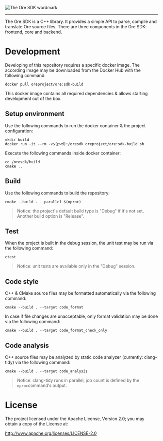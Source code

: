 ![The Ore SDK wordmark](https://github.com/ore-project/ore-logo/blob/master/sdk/png/ore-sdk-wordmark-1636x512px.png)

-----

The Ore SDK is a C++ library. It provides a simple API to parse, compile and translate Ore source files. There are three components in the Ore SDK: frontend, core and backend.

# Development

Developing of this repository requires a specific docker image. The according image may be downloaded from the Docker Hub with the following command:

```
docker pull oreproject/ore:sdk-build
```

This docker image contains all required dependencies & allows starting development out of the box.

## Setup environment

Use the following commands to run the docker container & the project configuration:

```
mkdir build
docker run -it --rm -v$(pwd):/oresdk oreproject/ore:sdk-build sh
```

Execute the following commands inside docker container:

```
cd /oresdk/build
cmake ..
```

## Build

Use the following commands to build the repository:

```
cmake --build . --parallel $(nproc)
```

> Notice: the project's default build type is "Debug" if it's not set. Another build option is "Release".

## Test

When the project is built in the debug session, the unit test may be run via the following command:

```
ctest
```

> Notice: unit tests are available only in the "Debug" session.

## Code style

C++ & CMake source files may be formatted automatically via the following command:

```
cmake --build . --target code_format
```

In case if file changes are unacceptable, only format validation may be done via the following command:

```
cmake --build . --target code_format_check_only
```

## Code analysis

C++ source files may be analyzed by static code analyzer (currently: clang-tidy) via the following command:

```
cmake --build . --target code_analysis
```

> Notice: clang-tidy runs in parallel, job count is defined by the `nproc`command's output.

# License

The project licensed under the Apache License, Version 2.0; you may obtain a copy of the License at:

http://www.apache.org/licenses/LICENSE-2.0
